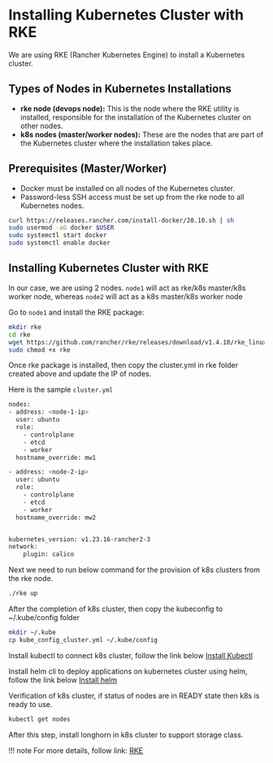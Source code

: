 # Installing Kubernetes Cluster with RKE

We are using RKE (Rancher Kubernetes Engine) to install a Kubernetes cluster.

## Types of Nodes in Kubernetes Installations

- **rke node (devops node):** This is the node where the RKE utility is installed, responsible for the installation of the Kubernetes cluster on other nodes.
- **k8s nodes (master/worker nodes):** These are the nodes that are part of the Kubernetes cluster where the installation takes place.

## Prerequisites (Master/Worker)

- Docker must be installed on all nodes of the Kubernetes cluster.
- Password-less SSH access must be set up from the rke node to all Kubernetes nodes.

```bash
curl https://releases.rancher.com/install-docker/20.10.sh | sh
sudo usermod -aG docker $USER
sudo systemctl start docker
sudo systemctl enable docker
```


## Installing Kubernetes Cluster with RKE

In our case, we are using 2 nodes. `node1` will act as rke/k8s master/k8s worker node, whereas `node2` will act as a k8s master/k8s worker node 

Go to `node1` and install the RKE package:

```bash
mkdir rke
cd rke
wget https://github.com/rancher/rke/releases/download/v1.4.10/rke_linux-amd64 -O rke
sudo chmod +x rke
```

Once rke package is installed, then copy the cluster.yml in rke folder created above and update the IP of nodes.

Here is the sample `cluster.yml`
```bash
nodes:
- address: <node-1-ip>
  user: ubuntu
  role:
    - controlplane
    - etcd
    - worker
  hostname_override: mw1

- address: <node-2-ip>
  user: ubuntu
  role:
    - controlplane
    - etcd
    - worker
  hostname_override: mw2


kubernetes_version: v1.23.16-rancher2-3
network:
    plugin: calico
```
Next we need to run below command for the provision of k8s clusters from the rke node.

```bash
./rke up 
```

After the completion of k8s cluster, then copy the kubeconfig to ~/.kube/config folder

```bash
mkdir ~/.kube
cp kube_config_cluster.yml ~/.kube/config
```

Install kubectl to connect k8s cluster, follow the link below
[Install Kubectl](https://kubernetes.io/docs/tasks/tools/install-kubectl-linux/)

Install helm cli to deploy applications on kubernetes cluster using helm, follow the link below
[Install helm](https://helm.sh/docs/intro/install/)

Verification of k8s cluster, if status of nodes are in READY state then k8s is ready to use.
```bash
kubectl get nodes 
```

After this step, install longhorn in k8s cluster to support storage class.

!!! note
    For more details, follow link: [RKE](https://rke.docs.rancher.com/installation)